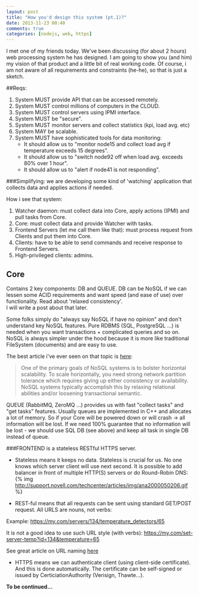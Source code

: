```yaml
---
layout: post
title: "How you'd design this system (pt.1)?"
date: 2013-11-23 00:40
comments: true
categories: [nodejs, web, https]
---
```

I met one of my friends today. We've been discussing (for about 2 hours) web processing system he has designed. I am going to show you (and him) my vision of that product and a little bit of real working code. Of course, i am not aware of all requirements and constraints (he-he), so that is just a sketch.

##Reqs:
1. System MUST provide API that can be accessed remotely.
2. System MUST control millions of computers in the CLOUD.
3. System MUST control servers using IPMI interface. 
4. System MUST be "secure".
5. System MUST monitor servers and collect statistics (kpi, load avg. etc)
6. System MAY be scalable.
7. System MUST have sophisticated tools for data monitoring:
     * It should allow us to "monitor node15 and collect load avg if temperature exceeds 15 degrees".
     * It should allow us to "switch node92 off when load avg. exceeds 80% over 1 hour".
     * It should allow us to "alert if node41 is not responding".

###Simplifying: we are developing some kind of 'watching' application that collects data and applies actions if needed. 

How i see that system:

1. Watcher daemon: must collect data into Core, apply actions (IPMI) and pull tasks from Core.  
2. Core: must collect data and provide Watcher with tasks. 
3. Frontend Servers (let me call them like that): must process request from Clients and put them into Core.
4. Clients: have to be able to send commands and receive response to Frontend Servers.
5. High-privileged clients: admins. 

## Core
Contains 2 key components: DB and QUEUE.
DB can be NoSQL if we can lessen some ACID requirements and want speed (and ease of use) over functionality. Read about 'relaxed consistency'.  
I will write a post about that later.

Some folks simply do "always say NoSQL if have no opinion" and don't understand key NoSQL features. Pure RDBMS (SQL, PostgreSQL …) is needed when you want transactions + complicated queries and so on. NoSQL is always simpler under the hood because it is more like traditional FileSystem (documents) and are easy to use.   

The best article i've ever seen on that topic is [here](http://blog.nahurst.com/visual-guide-to-nosql-systems):

> One of the primary goals of NoSQL systems is to bolster horizontal scalability. To scale horizontally, you need strong network partition tolerance which requires giving up either consistency or availability. NoSQL systems typically accomplish this by relaxing relational abilities and/or loosening transactional semantic.

QUEUE (RabbitMQ, ZeroMQ …) provides us with fast "collect tasks" and "get tasks" features. Usually queues are implemented in C++ and allocates a lot of memory. So if your Core will be powered down or will crash -> all information will be lost. 
If we need 100% guarantee that no information will be lost - we should use SQL DB (see above) and keep all task in single DB instead of queue. 

###FRONTEND is a stateless RESTful HTTPS server. 
* Stateless means it keeps no data. Stateless is crucial for us. No one knows which server client will use next second. It is possible to 
add balancer in front of multiple HTTP(S) servers or do Round-Robin DNS: 
{% img http://support.novell.com/techcenter/articles/img/ana2000050206.gif %}

* REST-ful means that all requests can be sent using standard GET/POST request. All URLS are nouns, not verbs:

Example:
     https://my.com/servers/134/temperature_detectors/65  

It is not a good idea to use such URL style (with verbs): 
     https://my.com/set-server-temp?id=134&temperature=65

See great article on URL naming [here](http://apigee.com/about/content/web-api-design)

* HTTPS means we can authenticate client (using client-side certificate). And this is done automatically.
The certificate can be self-signed or issued by CerticiationAuthority (Verisign, Thawte...).

**To be continued…**



